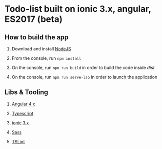 Todo-list built on ionic 3.x, angular, ES2017 (beta)
=========

## How to build the app

1. Download and install [NodeJS](https://nodejs.org/en/)

2. From the console, run ``npm install``

3. On the console, run ``npm run build`` in order to build the code inside *dist* 

4. On the console, run ``npm run serve-lab`` in order to launch the application 

## Libs & Tooling

1. [Angular 4.x](https://angular.io) 

2. [Typescript](https://www.typescriptlang.org/) 

3. [ionic 3.x](http://ionicframework.com) 

4. [Sass](http://sass-lang.com/) 

5. [TSLint](https://palantir.github.io/tslint/) 
